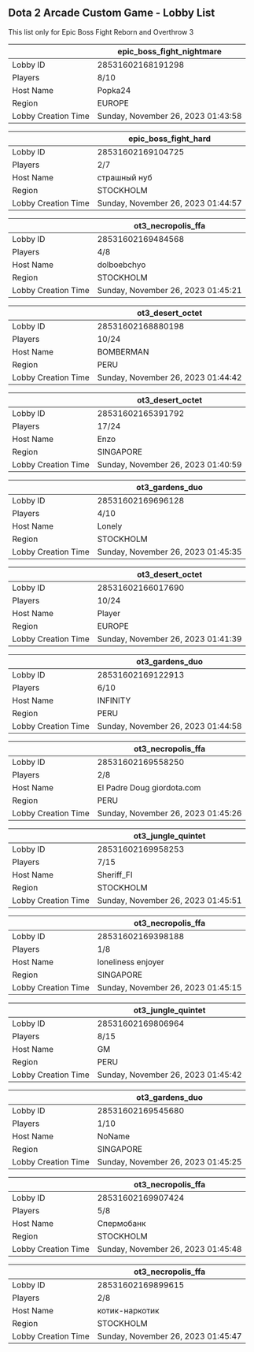 ## Dota 2 Arcade Custom Game - Lobby List

This list only for Epic Boss Fight Reborn and Overthrow 3

|  | epic_boss_fight_nightmare |
| ------ | ------ |
| Lobby ID | 28531602168191298 |
| Players | 8/10 |
| Host Name | Popka24 |
| Region | EUROPE |
| Lobby Creation Time | Sunday, November 26, 2023 01:43:58 |


|  | epic_boss_fight_hard |
| ------ | ------ |
| Lobby ID | 28531602169104725 |
| Players | 2/7 |
| Host Name | страшный нуб |
| Region | STOCKHOLM |
| Lobby Creation Time | Sunday, November 26, 2023 01:44:57 |


|  | ot3_necropolis_ffa |
| ------ | ------ |
| Lobby ID | 28531602169484568 |
| Players | 4/8 |
| Host Name | dolboebchyo |
| Region | STOCKHOLM |
| Lobby Creation Time | Sunday, November 26, 2023 01:45:21 |


|  | ot3_desert_octet |
| ------ | ------ |
| Lobby ID | 28531602168880198 |
| Players | 10/24 |
| Host Name | BOMBERMAN |
| Region | PERU |
| Lobby Creation Time | Sunday, November 26, 2023 01:44:42 |


|  | ot3_desert_octet |
| ------ | ------ |
| Lobby ID | 28531602165391792 |
| Players | 17/24 |
| Host Name | Enzo |
| Region | SINGAPORE |
| Lobby Creation Time | Sunday, November 26, 2023 01:40:59 |


|  | ot3_gardens_duo |
| ------ | ------ |
| Lobby ID | 28531602169696128 |
| Players | 4/10 |
| Host Name | Lonely |
| Region | STOCKHOLM |
| Lobby Creation Time | Sunday, November 26, 2023 01:45:35 |


|  | ot3_desert_octet |
| ------ | ------ |
| Lobby ID | 28531602166017690 |
| Players | 10/24 |
| Host Name | Player |
| Region | EUROPE |
| Lobby Creation Time | Sunday, November 26, 2023 01:41:39 |


|  | ot3_gardens_duo |
| ------ | ------ |
| Lobby ID | 28531602169122913 |
| Players | 6/10 |
| Host Name | INFINITY |
| Region | PERU |
| Lobby Creation Time | Sunday, November 26, 2023 01:44:58 |


|  | ot3_necropolis_ffa |
| ------ | ------ |
| Lobby ID | 28531602169558250 |
| Players | 2/8 |
| Host Name | El Padre Doug giordota.com |
| Region | PERU |
| Lobby Creation Time | Sunday, November 26, 2023 01:45:26 |


|  | ot3_jungle_quintet |
| ------ | ------ |
| Lobby ID | 28531602169958253 |
| Players | 7/15 |
| Host Name | Sheriff_FI |
| Region | STOCKHOLM |
| Lobby Creation Time | Sunday, November 26, 2023 01:45:51 |


|  | ot3_necropolis_ffa |
| ------ | ------ |
| Lobby ID | 28531602169398188 |
| Players | 1/8 |
| Host Name | loneliness enjoyer |
| Region | SINGAPORE |
| Lobby Creation Time | Sunday, November 26, 2023 01:45:15 |


|  | ot3_jungle_quintet |
| ------ | ------ |
| Lobby ID | 28531602169806964 |
| Players | 8/15 |
| Host Name | GM |
| Region | PERU |
| Lobby Creation Time | Sunday, November 26, 2023 01:45:42 |


|  | ot3_gardens_duo |
| ------ | ------ |
| Lobby ID | 28531602169545680 |
| Players | 1/10 |
| Host Name | NoName |
| Region | SINGAPORE |
| Lobby Creation Time | Sunday, November 26, 2023 01:45:25 |


|  | ot3_necropolis_ffa |
| ------ | ------ |
| Lobby ID | 28531602169907424 |
| Players | 5/8 |
| Host Name | Спермобанк |
| Region | STOCKHOLM |
| Lobby Creation Time | Sunday, November 26, 2023 01:45:48 |


|  | ot3_necropolis_ffa |
| ------ | ------ |
| Lobby ID | 28531602169899615 |
| Players | 2/8 |
| Host Name | котик-наркотик |
| Region | STOCKHOLM |
| Lobby Creation Time | Sunday, November 26, 2023 01:45:47 |


